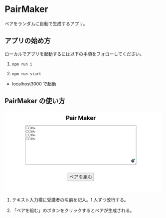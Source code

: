 # PairMaker

ペアをランダムに自動で生成するアプリ。

## アプリの始め方

ローカルでアプリを起動するには以下の手順をフォローしてください。

1.  `npm run i`

2.  `npm run start`

- localhost3000 で起動

## PairMaker の使い方

<img src="./img/メイン画面.png">

1. テキスト入力欄に受講者の名前を記入。1 人ずつ改行する。

2. 「ペアを組む」のボタンをクリックするとペアが生成される。
